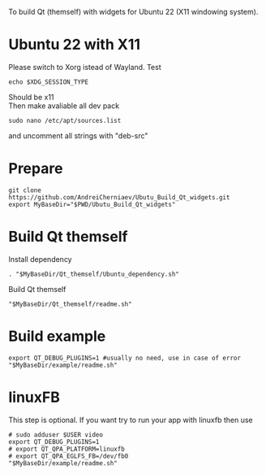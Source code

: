 To build Qt (themself) with widgets for Ubuntu 22 (X11 windowing system).

# Ubuntu 22 with X11
Please switch to Xorg istead of Wayland. Test
```
echo $XDG_SESSION_TYPE
```
Should be x11  
Then make avaliable all dev pack
```
sudo nano /etc/apt/sources.list
```
and uncomment all strings with "deb-src"

# Prepare
```
git clone https://github.com/AndreiCherniaev/Ubutu_Build_Qt_widgets.git
export MyBaseDir="$PWD/Ubutu_Build_Qt_widgets"
```

# Build Qt themself
Install dependency
```
. "$MyBaseDir/Qt_themself/Ubuntu_dependency.sh"
```
Build Qt themself
```
"$MyBaseDir/Qt_themself/readme.sh"
```

# Build example
```
export QT_DEBUG_PLUGINS=1 #usually no need, use in case of error
"$MyBaseDir/example/readme.sh"
```

# linuxFB
This step is optional. If you want try to run your app with linuxfb then use
```
# sudo adduser $USER video
export QT_DEBUG_PLUGINS=1
# export QT_QPA_PLATFORM=linuxfb
# export QT_QPA_EGLFS_FB=/dev/fb0
"$MyBaseDir/example/readme.sh"
```
